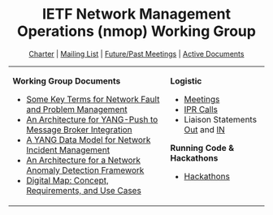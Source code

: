 <div align="center">
    
# IETF Network Management Operations (nmop) Working Group

[Charter](https://datatracker.ietf.org/wg/nmop/about/) | [Mailing List](https://mailarchive.ietf.org/arch/browse/nmop/) | [Future/Past Meetings](https://datatracker.ietf.org/wg/nmop/meetings/) | [Active Documents](https://datatracker.ietf.org/wg/nmop/documents/)
</div>

<div align="center">
<table><tbody><tr><td valign="top">
   
**Working Group Documents**

- [Some Key Terms for Network Fault and Problem Management](https://github.com/ietf-wg-nmop/draft-ietf-nmop-terminology)
- [An Architecture for YANG-Push to Message Broker Integration](https://github.com/ietf-wg-nmop/draft-ietf-nmop-yang-message-broker-integration)
- [A YANG Data Model for Network Incident Management](https://github.com/ietf-wg-nmop/draft-ietf-nmop-network-incident-yang)
- [An Architecture for a Network Anomaly Detection Framework](https://github.com/ietf-wg-nmop/draft-ietf-nmop-network-anomaly-architecture)
- [Digital Map: Concept, Requirements, and Use Cases](https://github.com/ietf-wg-nmop/draft-ietf-nmop-digital-map-concept)
    
</td><td valign="top">
   
**Logistic**

- [Meetings](https://github.com/ietf-wg-nmop/IETF-Meetings)
- [IPR Calls](https://github.com/ietf-wg-nmop/Logistic/tree/main/ipr-poll-cfa)
- Liaison Statements [Out](https://github.com/ietf-wg-nmop/Liaison-Statements-Out) and [IN](https://github.com/ietf-wg-nmop/Liaison-Statements-In)
    
**Running Code & Hackathons**
    
- [Hackathons](https://github.com/ietf-wg-nmop/Misc/wiki/NMOP%E2%80%90related-Hackathons)
    
</td></tr></tbody></table>
</div>
